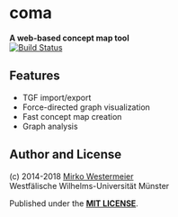 # coma

**A web-based concept map tool**  
[![Build Status](https://travis-ci.org/memowe/coma.svg?branch=master)](https://travis-ci.org/memowe/coma)

## Features

- TGF import/export
- Force-directed graph visualization
- Fast concept map creation
- Graph analysis

## Author and License

(c) 2014-2018 [Mirko Westermeier][mw]  
Westfälische Wilhelms-Universität Münster

Published under the **[MIT LICENSE][license]**.

[mw]: http://mirko.westermeier.de
[license]: LICENSE.txt
